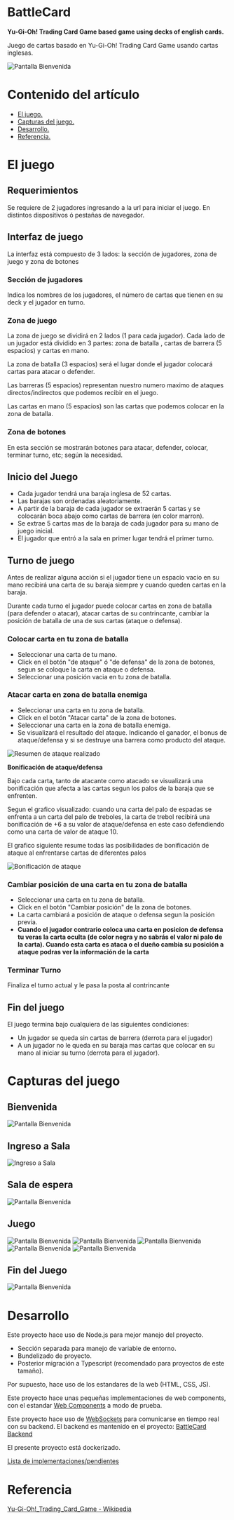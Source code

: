 # BattleCard

**Yu-Gi-Oh! Trading Card Game based game using decks of english cards.**

Juego de cartas basado en Yu-Gi-Oh! Trading Card Game usando cartas inglesas.

![Pantalla Bienvenida](images/pant5.png)


# Contenido del artículo
- <a href="#juego">El juego.</a>
- <a href="#screen-capture">Capturas del juego.</a>
- <a href="#development">Desarrollo.</a>
- <a href="#reference">Referencia.</a>

<h1 id="juego">El juego</h1>

## Requerimientos
Se requiere de 2 jugadores ingresando a la url para iniciar el juego. En distintos dispositivos ó pestañas de navegador.

## Interfaz de juego
La interfaz está compuesto de 3 lados: la sección de jugadores, zona de juego y zona de botones

### Sección de jugadores

Indica los nombres de los jugadores, el número de cartas que tienen en su deck y el jugador en turno.

### Zona de juego

La zona de juego se dividirá en 2 lados (1 para cada jugador).
Cada lado de un jugador está dividido en 3 partes: zona de batalla , cartas de barrera (5 espacios) y cartas en mano.

La zona de batalla (3 espacios) será el lugar donde el jugador colocará cartas para atacar o defender.

Las barreras (5 espacios) representan nuestro numero maximo de  ataques directos/indirectos que podemos recibir en el juego.

Las cartas en mano (5 espacios) son las cartas que podemos colocar en la zona de batalla.

### Zona de botones

En esta sección se mostrarán botones para atacar, defender, colocar, terminar turno, etc; según la necesidad.


## Inicio del Juego
- Cada jugador tendrá una baraja inglesa de 52 cartas.
- Las barajas son ordenadas aleatoriamente.
- A partir de la baraja de cada jugador se extraerán 5 cartas y se colocarán boca abajo como cartas de barrera (en color marron).
- Se extrae 5 cartas mas de la baraja de cada jugador para su mano de juego inicial.
- El jugador que entró a la sala en primer lugar tendrá el primer turno.

## Turno de juego
Antes de realizar alguna acción si el jugador tiene un espacio vacio en su mano recibirá una carta de su baraja siempre y cuando queden cartas en la baraja.

Durante cada turno el jugador puede colocar cartas en zona de batalla (para defender o atacar), atacar cartas de su contrincante, cambiar la posición de batalla de una de sus cartas (ataque o defensa). 

### Colocar carta en tu zona de batalla
- Seleccionar una carta de tu mano.
- Click en el botón "de ataque" ó "de defensa" de la zona de botones, segun se coloque la carta en ataque o defensa.
- Seleccionar una posición vacia en tu zona de batalla.

### Atacar carta en zona de batalla enemiga
- Seleccionar una carta en tu zona de batalla.
- Click en el botón "Atacar carta" de la zona de botones.
- Seleccionar una carta en la zona de batalla enemiga.
- Se visualizará el resultado del ataque. Indicando el ganador, el bonus de ataque/defensa y si se destruye una barrera como producto del ataque.

![Resumen de ataque realizado](images/pant10.png)

**Bonificación de ataque/defensa**

Bajo cada carta, tanto de atacante como atacado se visualizará una bonificación que afecta a las cartas segun los palos de la baraja que se enfrenten.

Segun el grafico visualizado: cuando una carta del palo de espadas se enfrenta a un carta del palo de treboles, la carta de trebol recibirá una bonificación de +6 a su valor de ataque/defensa en este caso defendiendo como una carta de valor de ataque 10.

El grafico siguiente resume todas las posibilidades de bonificación de ataque al enfrentarse cartas de diferentes palos

![Bonificación de ataque](images/bonificacion-ataque.png)

### Cambiar posición de una carta en tu zona de batalla
- Seleccionar una carta en tu zona de batalla.
- Click en el botón "Cambiar posición" de la zona de botones.
- La carta cambiará a posición de ataque o defensa segun la posición previa.
- **Cuando el jugador contrario coloca una carta en posicion de defensa tu veras la carta oculta (de color negra y no sabrás el valor ni palo de la carta). Cuando esta carta es ataca o el dueño cambia su posición a ataque podras ver la información de la carta**

### Terminar Turno
Finaliza el turno actual y le pasa la posta al contrincante

## Fin del juego

El juego termina bajo cualquiera de las siguientes condiciones:
- Un jugador se queda sin cartas de barrera (derrota para el jugador)
- A un jugador no le queda en su baraja mas cartas que colocar en su mano al iniciar su turno (derrota para el jugador).

<h1 id="screen-capture">Capturas del juego</h1>

## Bienvenida
![Pantalla Bienvenida](images/pant1.png)
## Ingreso a Sala
![Ingreso a Sala](images/pant2.png)
## Sala de espera
![Pantalla Bienvenida](images/pant3.png)
## Juego
![Pantalla Bienvenida](images/pant4.png)
![Pantalla Bienvenida](images/pant5.png)
![Pantalla Bienvenida](images/pant6.png)
![Pantalla Bienvenida](images/pant7.png)
![Pantalla Bienvenida](images/pant8.png)
## Fin del Juego
![Pantalla Bienvenida](images/pant9.png)

<h1 id="development">Desarrollo</h1>

Este proyecto hace uso de Node.js para mejor manejo del proyecto.
- Sección separada para manejo de variable de entorno.
- Bundelizado de proyecto.
- Posterior migración a Typescript (recomendado para proyectos de este tamaño).

Por supuesto, hace uso de los estandares de la web (HTML, CSS, JS).

Este proyecto hace unas pequeñas implementaciones de web components, con el estandar [Web Components](https://developer.mozilla.org/es/docs/Web/Web_Components) a modo de prueba.

Este proyecto hace uso de [WebSockets](https://developer.mozilla.org/es/docs/Web/API/WebSockets_API) para comunicarse en tiempo real con su backend. El backend es mantenido en el proyecto: [BattleCard Backend](https://github.com/xsrpm/battlecard-back)

El presente proyecto está dockerizado.

[Lista de implementaciones/pendientes](docs/issues.md)

<h1 id="reference">Referencia</h1>

[Yu-Gi-Oh!_Trading_Card_Game - Wikipedia](https://en.wikipedia.org/wiki/Yu-Gi-Oh!_Trading_Card_Game)


